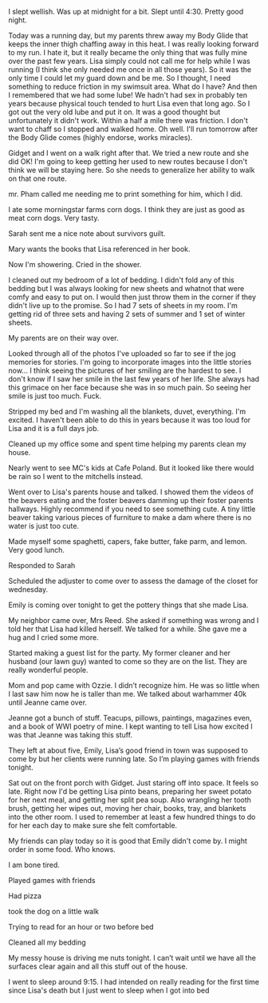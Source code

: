 I slept wellish. Was up at midnight for a bit. Slept until 4:30. Pretty good night.

Today was a running day, but my parents threw away my Body Glide that keeps the inner thigh chaffing away in this heat. I was really looking forward to my run. I hate it, but it really became the only thing that was fully mine over the past few years. Lisa simply could not call me for help while I was running (I think she only needed me once in all those years). So it was the only time I could let my guard down and be me. So I thought, I need something to reduce friction in my swimsuit area. What do I have? And then I remembered that we had some lube! We hadn't had sex in probably ten years because physical touch tended to hurt Lisa even that long ago. So I got out the very old lube and put it on. It was a good thought but unfortunately it didn't work. Within a half a mile there was friction. I don't want to chaff so I stopped and walked home. Oh well. I'll run tomorrow after the Body Glide comes (highly endorse, works miracles). 

Gidget and I went on a walk right after that. We tried a new route and she did OK! I'm going to keep getting her used to new routes because I don't think we will be staying here. So she needs to generalize her ability to walk on that one route. 

mr. Pham called me needing me to print something for him, which I did.

I ate some morningstar farms corn dogs. I think they are just as good as meat corn dogs. Very tasty. 

Sarah sent me a nice note about survivors guilt. 

Mary wants the books that Lisa referenced in her book. 

Now I'm showering. Cried in the shower. 

I cleaned out my bedroom of a lot of bedding. I didn't fold any of this bedding but I was always looking for new sheets and whatnot that were comfy and easy to put on. I would then just throw them in the corner if they didn't live up to the promise. So I had 7 sets of sheets in my room. I'm getting rid of three sets and having 2 sets of summer and 1 set of winter sheets. 

My parents are on their way over. 

Looked through all of the photos I've uploaded so far to see if the jog memories for stories. I'm going to incorporate images into the little stories now... I think seeing the pictures of her smiling are the hardest to see. I don't know if I saw her smile in the last few years of her life. She always had this grimace on her face because she was in so much pain. So seeing her smile is just too much. Fuck.  

Stripped my bed and I'm washing all the blankets, duvet, everything. I'm excited. I haven't been able to do this in years because it was too loud for Lisa and it is a full days job. 

Cleaned up my office some and spent time helping my parents clean my house.

Nearly went to see MC's kids at Cafe Poland. But it looked like there would be rain so I went to the mitchells instead. 

Went over to Lisa's parents house and talked. I showed them the videos of the beavers eating and the foster beavers damming up their foster parents hallways. Highly recommend if you need to see something cute. A tiny little beaver taking various pieces of furniture to make a dam where there is no water is just too cute. 

Made myself some spaghetti, capers, fake butter, fake parm, and lemon. Very good lunch. 

Responded to Sarah 

Scheduled the adjuster to come over to assess the damage of the closet for wednesday. 

Emily is coming over tonight to get the pottery things that she made Lisa. 

My neighbor came over, Mrs Reed. She asked if something was wrong and I told her that Lisa had killed herself. We talked for a while. She gave me a hug and I cried some more. 

Started making a guest list for the party. My former cleaner and her husband (our lawn guy) wanted to come so they are on the list. They are really wonderful people.

Mom and pop came with Ozzie. I didn’t recognize him. He was so little when I last saw him now he is taller than me. We talked about warhammer 40k until Jeanne came over. 

Jeanne got a bunch of stuff. Teacups, pillows, paintings, magazines even, and a book of WWI poetry of mine. I kept wanting to tell Lisa how excited I was that Jeanne was taking this stuff. 

They left at about five, Emily, Lisa’s good friend in town was supposed to come by but her clients were running late. So I’m playing games with friends tonight.

Sat out on the front porch with Gidget. Just staring off into space. It feels so late. Right now I'd be getting Lisa pinto beans, preparing her sweet potato for her next meal, and getting her split pea soup. Also wrangling her tooth brush, getting her wipes out, moving her chair, books, tray, and blankets into the other room. I used to remember at least a few hundred things to do for her each day to make sure she felt comfortable. 

My friends can play today so it is good that Emily didn't come by. I might order in some food. Who knows.

I am bone tired. 

Played games with friends

Had pizza 

took the dog on a little walk

Trying to read for an hour or two before bed

Cleaned all my bedding

My messy house is driving me nuts tonight. I can’t wait until we have all the surfaces clear again and all this stuff out of the house.

I went to sleep around 9:15. I had intended on really reading for the first time since Lisa's death but I just went to sleep when I got into bed